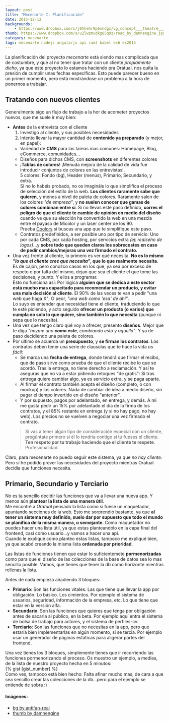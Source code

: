 ```yaml
---
layout: post
title: "Mecenarte I: Planificación"
date: 2015-12-12
backgrounds:
    - https://www.dropbox.com/s/j0hhehr9p6vndgx/vg_concept___theatre___by_antifan_real.jpg?dl=1
thumb: https://www.dropbox.com/s/u2lwzmudkg85q9z/road_by_damnengine.jpg?dl=1
category: mecenarte
tags: mecenarte nodejs angularjs api raml babel es6 es2015
---
```


La planificación del proyecto *mecenarte* está siendo mas complicada que de costumbre, y que al no tener que tratar con un cliente *propiamente dicho*, ya que este proyecto lo estamos haciendo pra Oratual, nos quita la presión de cumplir unas fechas específicas. Esto puede parecer bueno en un primer momento, pero está mostrándose un problema a la hora de ponernos a trabajar.  

## Tratando con nuevos clientes

Generalmente sigo un flujo de trabajo a la hor de acometer proyectos nuevos, que me suele ir muy bien:  

* **Antes** de la entrevista con el cliente
  1. Investigo al cliente, y sus posibles necesidades
  2. Intento llevar la mayor cantidad de **contenido ya preparado** (y mejor, en papel):
    * Variedad de **CMS** para las tareas mas comunes: Homepage, Blog, eCommerce, comunidades...
    * Diseños para dichos CMS, con **screenshots** en diferentes colores
    * ¡**Tablas de colores**! ¡Menuda mejora de la calidad de vida fue introducir conjuntos de colores en las entrevistas!.  
     5 colores: Fondo (bg), Header (menús), Primario, Secundario, y extra.  
     Si no lo habéis probado, no os imagináis lo que simplifica el proceso de selección del estilo de la web. **Los clientes raramente sabe que quieren**, y menos a nivel de paleta de colores. Raramente salen de los colores *"de empresa"*, y **no suelen conocer que gamas de colores combinan entre si**. Si no llevas este paso definido, **corres el peligro de que el cliente te cambie de opinión en medio del diseño** cuando ve que su elección ha convertido la web en una mezcla entre el payaso de Micolor y un laser center de los 90.  
     Prueba [Coolors](https://coolors.co) si buscas una app que te simplifique este paso.
    * Contratos predefinidos, a ser posible uno por tipo de servicio: Uno por cada CMS, por cada hosting, por servicios extra *(ej: rediseño de logos)*...y **sobre todo que queden claros los sobrecostes en caso de pedir cambios/mejoras una vez firmado el contrato.**  
*  Una vez frente al cliente, lo primero es ver qué necesita. **No es lo mismo *"lo que el cliente cree que necesita"*, que lo que realmente necesita**.  
Es de cajón, pero conozco casos en los que, ya sea por exceso de respeto o por falta del mismo, dejan que sea el cliente el que tome las decisiones, y punto. Y ellos a programar.  
Esto no funciona así: Por lógica **alguien que se dedica a este sector está mucho mas capacitado para recomendar un producto, y evitar una mala decisión al cliente**. El 90% de las veces te van a pedir "una web que haga X"; O peor, *"una web como 'esa' de ahí"*.  
Lo suyo es entender que necesidad tiene el cliente, traduciendo lo que te esté pidiendo, y acto seguido **ofrecer un producto (o varios) que cumpla no solo lo que quiere, sino también lo que necesita** (aunque ni sepa que lo necesita).
* Una vez que tengo claro qué voy a ofrecer, presento **diseños**. Mejor que te diga *"hazme uno **como este**, cambiando esto y aquello"*. Y ya de paso decidiendo una paleta de colores.  
* Por ultimo se acuerda un **presupuesto**, y **se firman los contratos**. Los contratos deben tener una serie de clausulas que te hace la vida *as fácil*:
  * Se marca una **fecha de entrega**, donde tendrá que firmar el recibo, que de paso sirve como prueba de que el cliente recibe lo que se acordó. Tras la entrega, no tiene derecho a reclamación. Y así te aseguras que no va a estar pidiendo retoques "de gratis": Si tras entrega quiere cambiar algo, ya es servicio extra, y se paga aparte.
  * Al firmar el contrato también acepta el diseño (completo, o con mockup) y los colores. Nada de cambiar de idea a medio diseño, sin pagar el tiempo invertido en el diseño "anterior".
  * Y por supuesto, pagos por adelantado, en entrega, y demás. A mi me gusta pedir un 15% por adelantado el día de la firma de los contratos, y el 85% restante en entrega (y si no hay pago, no hay web). Los precios no se vuelven a negociar una vez firmado el contrato.  
  > Si vas a tener algún tipo de consideración especial con un cliente, pregúntate primero si él lo tendría contigo si tú fueses el cliente. **Ten respeto por tu trabajo haciendo que el cliente te respete**. Profesionalidad.
  
Claro, para mecenarte no puedo seguir este sistema, ya que *no hay cliente*. Pero sí he podido prever las necesidades del proyecto mientras Oratual decidía que funciones necesita.

## Primario, Secundario y Terciario

No es ta sencillo decidir las funciones que va a llevar una nueva app. Y menos aún **plantear la lista de una manera útil**.  
Me encontré a *Oratual* pensado la lista como si fuese un maquetador, apuntando secciones de la web. Esto me sorprendió bastante, ya que **al tener un sistema muy definido, suelo dar por supuesto que todo el mundo se planifica de la misma manera, o semejante**. Como maquetador no puedes hacer una lista útil, ya que estas planteandolo en la capa final del frontend, casi como usuario...y vamos a hacer una api.  
Cuando le expliqué como planteo estas listas, tampoco me expliqué bien, ya que acabó creando la misma lista **ordenada por prioridad**.  

Las listas de funciones tienen que estar lo suficientemete **pormenorizadas** como para que el diseño de las colecciones de la base de datos sea lo mas sencillo posible. Vamos, que tienes que tener la db como horizonte mientras rellenas la lista.  

Antes de nada empieza añadiendo 3 bloques:  

* **Primario**: Son las funciones vitales. Las que tiene que llevar la app por obligación. Lo básico. Los cimientos. Por ejemplo el sistema de usuarios, seguridad, información de la empresa, etc. Lo que tiene que estar en la versión alfa.
* **Secundario**: Son las funciones que quieres que tenga por obligación antes de sacarla al público, en la beta. Por ejemplo aquí entra el sistema de bolsa de trabajo para actores, y el sistema de perfiles-cv. 
* **Terciario**: Son las funciones que no necesitas en la app, pero que estaría bien implementarlas en algún momento, si se tercia. Por ejemplo usar un generador de páginas estáticas para aligerar partes del frontend.  

Una vez tienes los 3 bloques, simplemente tienes que ir recorriendo las funciones pormenorizando el proceso. Os muestro un ejemplo, a medias, de la lista de nuestro proyecto hecha en 5 minutos:  
{% gist [gist_number] %}  
Como ves, tampoco está bien hecho: Falta afinar mucho mas, de cara a que sea sencillo crear las colecciones de la db...pero para el ejemplo se entiende de sobra :)
 
 
 
#### Imágenes:
* [bg by antifan-real](http://antifan-real.deviantart.com/art/VG-Concept-Theatre-132063505)  
* [thumb by damnengine](http://damnengine.deviantart.com/art/Road-58172753)
